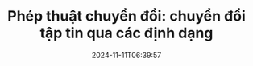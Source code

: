 ---
############################# Static ##########################
layout: "family"
date: 2024-11-11T06:39:57
draft: false

product: "Conversion"
product_tag: "conversion"

############################# Head ############################
head_title: "API chuyển đổi tệp | API tại chỗ và dịch vụ trực tuyến"
head_description: "Chuyển đổi các tệp Word, PDF, Excel, Powerpoint hoặc Hình ảnh một cách dễ dàng và miễn phí"

############################# Header ##########################
title: "Phép thuật chuyển đổi: chuyển đổi tập tin qua các định dạng"
description: |
  Dễ dàng chuyển đổi tài liệu từ nhiều định dạng nguồn khác nhau sang các định dạng đích khác nhau. Tận hưởng nhiều chuyển đổi được hỗ trợ mà không cần phần mềm bổ sung, chẳng hạn như MS Office, Apache Open Office, Adobe Acrobat Reader, v.v.

  Tải tài liệu từ nhiều nguồn khác nhau, bao gồm tệp, luồng, URL, máy chủ FTP, Amazon S3, Azure Blob Storage, v.v.

  Sử dụng bất kỳ loại bộ nhớ đệm nào, chẳng hạn như Amazon S3, Dropbox, Google Drive, Windows Azure, Redis hoặc các loại khác, bằng cách triển khai các giao diện cần thiết.

############################# Platforms ############################
supported_platforms:
  enable: true  
  head_title: "Chọn nền tảng của bạn"
  title: "Nền tảng được hỗ trợ"
  description: "Thư viện GroupDocs.Conversion hỗ trợ các hệ điều hành và framework sau"
  details_link_title: "Tìm hiểu thêm"
  items:
    # supported_platforms loop
    - title: ".NET"
      description: "GroupDocs.Conversion for .NET"
      color: "blue"
      tag: "net"
      link: "/conversion/net/"
      features_link: "https://docs.groupdocs.com/conversion/net/system-requirements/"
      features:
        # features loop
        - content: ".NET Framework 4.6.2+  <br>  .NET Core 3.1  <br>  .NET 6+"
          rows: "3"
        # features loop
        - content: "Windows, Linux"
          rows: "1"
        # features loop
        - content: "Cặp chuyển đổi 3K+"
          rows: "1"        
    
    # supported_platforms loop
    - title: "Java"
      description: "GroupDocs.Conversion for Java"
      color: "red"
      tag: "java"
      link: "/conversion/java/"
      features_link: "https://docs.groupdocs.com/conversion/java/system-requirements/"
      features:
        # features loop
        - content: "J2SE 8.0 (1.8)+"
          rows: "3"
        # features loop
        - content:  "Windows, Linux, macOS"
          rows: "1"       
        # features loop
        - content: "Cặp chuyển đổi 3K+"
          rows: "1"        

    # supported_platforms loop
    - title: "Node.js"
      description: "GroupDocs.Conversion for Node.js"
      color: "green"
      tag: "nodejs-java"
      link: "/conversion/nodejs-java/"
      features_link: "https://docs.groupdocs.com/conversion/nodejs-java/system-requirements/"
      features:
        # features loop
        - content: "Node.js 16+  <br>  and J2SE 8.0 (1.8)+"
          rows: "3"
        # features loop
        - content:  "Windows, Linux, macOS"
          rows: "1"
        # features loop
        - content:  "Cặp chuyển đổi 3K+"
          rows: "1"

    # supported_platforms loop
    - title: "Python"
      description: "GroupDocs.Conversion for Python"
      color: "yellow"
      tag: "python-net"
      link: "/conversion/python-net/"
      features_link: "https://docs.groupdocs.com/conversion/python-net/system-requirements/"
      features:
        # features loop
        - content: "Python 3.9+  <br>  and .Net 6+"
          rows: "3"
        # features loop
        - content:  "Windows, macOS"
          rows: "1"
        # features loop
        - content:  "Cặp chuyển đổi 3K+"
          rows: "1"


############################# Features ############################

features:
  enable: true
  title: "Bộ tính năng của GroupDocs.Conversion"
  description: "API để chuyển đổi tệp giữa nhiều loại như HTML, PDF, Word, Excel, PNG và nhiều loại khác mà không cần phần mềm của bên thứ ba."

  items:
    # feature loop
    - icon: "convert"
      title: "Chuyển đổi tài liệu và hình ảnh"
      content: "Chuyển đổi các tập tin từ nguồn khác nhau sang các định dạng đích khác nhau."

    # feature loop
    - icon: "password"
      title: "Mở tài liệu được bảo mật"
      content: "Chỉ định mật khẩu để mở tài liệu được mã hóa."

    # feature loop
    - icon: "load"
      title: "Tải tập tin từ mọi nơi"
      content: "Tải tài liệu từ nhiều tệp, URL, máy chủ FTP, Amazon S3, v.v."
    
    # feature loop
    - icon: "settings"
      title: "Quản lý cài đặt đầu ra"
      content: "Xoay và sắp xếp lại các trang, chỉ định có hiển thị ghi chú và nhận xét hay không."


############################# Code samples ############################
code_samples:
  enable: true
  title: "Mẫu mã GroupDocs.Conversion"
  description: "Một số trường hợp sử dụng các hoạt động GroupDocs.Conversion điển hình trong C#, Java, TypeScript, Python"
  items:
    # code sample loop
    - title: "Chuyển đổi PDF sang DOCX bằng nhiều dòng mã"
      content: |
       Với GroupDocs.Conversion, bạn có thể chuyển đổi tệp PDF sang DOCX một cách dễ dàng - tất cả những gì bạn cần chỉ là một vài dòng mã. Nó cũng không yêu cầu bất kỳ phần mềm của bên thứ ba nào như Microsoft Word hoặc Adobe Acrobat. Đây là một ví dụ về cách nó có thể đạt được:
      samples:
        - language: "C#"
          color: "blue"
          content: |
            ```csharp {style=abap}   
            // Tải tệp PDF nguồn
            using (var converter = new GroupDocs.Conversion.Converter("sample.pdf"))
            {
                // Đặt tùy chọn chuyển đổi cho định dạng DOCX
                var options = new WordProcessingConvertOptions();
                // Chuyển đổi sang định dạng DOCX
                converter.Convert("converted.docx", options);
            }
            ```
        - language: "Java"
          color: "red"
          content: |
            ```java {style=abap}   
            import com.groupdocs.conversion.Converter;
            import com.groupdocs.conversion.options.convert.WordProcessingConvertOptions;
            ...
            // Tải tệp PDF nguồn
            Converter converter = new Converter("sample.pdf");
            // Đặt tùy chọn chuyển đổi cho định dạng DOCX
            WordProcessingConvertOptions options = new WordProcessingConvertOptions();
            // Chuyển đổi sang định dạng DOCX
            converter.convert("converted.docx", options);
            ```
        - language: "TypeScript"
          color: "green"
          content: |
            ```javascript {style=abap}  
            // Tải tệp PDF nguồn
            const converter = new groupdocs.conversion.Converter("sample.pdf");
            // Đặt tùy chọn chuyển đổi cho định dạng DOCX
            const options = new groupdocs.conversion.WordProcessingConvertOptions();
            // Chuyển đổi sang định dạng DOCX
            converter.convert("converted.docx", options);
            ```
        - language: "Python"
          color: "yellow"
          content: |
            ```python {style=abap}  
            # Tải tệp PDF nguồn
            converter = Converter("sample.pdf")
            # Đặt tùy chọn chuyển đổi cho định dạng DOCX
            convert_options = WordProcessingConvertOptions()
            # Chuyển đổi sang định dạng DOCX
            converter.convert("converted.docx", convert_options);
            ```


############################# Formats ############################
formats:
  enable: true
  title:  "Hơn 60 định dạng tệp được hỗ trợ"
  description: "GroupDocs.Conversion hỗ trợ các thao tác với [định dạng tệp] phổ biến nhất (https://docs.groupdocs.com/conversion/net/supported-file-formats/)."


############################# Metrics ############################

metrics:
  enable: true
  title: "Số liệu chuyên sâu và hiểu biết thống kê"
  description: "Đi sâu vào phân tích chi tiết về các số liệu quan trọng của chúng tôi, cung cấp số liệu toàn diện và thông tin thống kê chuyên sâu về thành tích, tác động và sự phát triển của chúng tôi."

  items:
    # metrics loop
    - number: "3K+"
      title: "Các cặp chuyển đổi được hỗ trợ"
      content: "Dễ dàng chuyển đổi tệp qua hàng nghìn cặp được hỗ trợ - Microsoft Office, PDF, hình ảnh, video, âm thanh và cơ sở dữ liệu. Trao quyền cho người dùng để chuyển đổi liền mạch các loại tệp khác nhau để linh hoạt và thuận tiện."
    # metrics loop
    - number: "1.0M"
      title: "Tải xuống NuGet"
      content: "Tham gia cùng những người dùng hài lòng đã chọn gói NuGet của chúng tôi. Giải pháp của chúng tôi đã trở thành nguồn tài nguyên đáng tin cậy và được áp dụng rộng rãi trong cộng đồng nhà phát triển, cung cấp khả năng tích hợp liền mạch và chức năng có giá trị cho vô số dự án."

    # metrics loop
    - number: "10+"
      title: "Thư viện"
      content: "Sản phẩm của chúng tôi bao gồm hơn 10 thư viện, cung cấp các tính năng nâng cao để tối ưu hóa hiệu suất. Những thư viện này được thiết kế để đáp ứng các nhu cầu phát triển khác nhau với khả năng tuyệt vời."
    
    # metrics loop
    - number: "100+"
      title: "Chúc mừng khách hàng"
      content: "Phát triển dựa trên sự xuất sắc, sản phẩm của chúng tôi đã nhận được sự tin tưởng của hơn 100 khách hàng hài lòng nhờ các tính năng mạnh mẽ và hiệu suất đáng tin cậy của sản phẩm. Tìm kiếm sự thành công và hiệu quả với giải pháp sáng tạo của chúng tôi."


############################# Customers ############################
# logo size X1 => 170:70  X2 => 340 : 140

customers:
  enable: true
  title: "Khách hàng hạnh phúc của chúng tôi"
  description: "Thư viện GroupDocs được các thương hiệu nổi tiếng và nổi tiếng trên toàn thế giới sử dụng."

  items:
    # customers loop
    - title: "BenQ Corporation"
      logo: "benq"
    # customers loop
    - title: "Nasdaq Stock Market"
      logo: "nasdaq"
    # customers loop
    - title: "AT&T Inc."
      logo: "att"
    # customers loop
    - title: "AstraZeneca"
      logo: "astrazeneca"
    # customers loop
    - title: "Central Bank of Argentina"
      logo: "argentinacentralbank"
    # customers loop
    - title: "Roche Holding AG"
      logo: "roche"
    # customers loop
    - title: "Capita"
      logo: "capita"
    # customers loop
    - title: "Axa S.A."
      logo: "axa"
    # customers loop
    - title: "Instructure Inc."
      logo: "instructure"
     # customers loop
    - title: "Wipro"
      logo: "wipro"



############################# Actions ############################

actions:
  enable: true
  title: "Sẵn sàng để bắt đầu?"
  description: "Dùng thử miễn phí các tính năng GroupDocs.Conversion hoặc yêu cầu giấy phép"

  items:
    #  loop
    - title: ".NET"
      link: "/conversion/net/"
      color: "blue"
    #  loop
    - title: "Java"
      link: "/conversion/java/"
      color: "red"
    #  loop
    - title: "Node.js"
      link: "/conversion/nodejs-java/"
      color: "green"
    #  loop
    - title: "Python"
      link: "/conversion/python-net/"
      color: "yellow"


############################# Faq ############################

faq:
  enable: true
  title: "Các câu hỏi và mối quan tâm thường gặp"
  description: "Tìm câu trả lời cho các câu hỏi thường gặp trong phần Câu hỏi thường gặp của chúng tôi để nhanh chóng giải quyết các thắc mắc và mối quan tâm của bạn."

  items:
    #  loop
    - question: "Tôi có thể đánh giá các sản phẩm GroupDocs trước khi mua không?"
      answer: |
        Đúng! Tất cả các sản phẩm của GroupDocs đều có sẵn phiên bản đánh giá, không rủi ro. Chúng tôi đặc biệt khuyến khích các nhà phát triển tải xuống và dùng thử API của chúng tôi trước khi mua để đảm bảo rằng chúng sẽ đáp ứng 100% nhu cầu của bạn.
    #  loop
    - question: "GroupDocs có trình diễn sản phẩm không?"
      answer: |
        Không, trọng tâm của chúng tôi là các API và tạo ra những sản phẩm ổn định và có chức năng nhất có thể. Chúng tôi cung cấp các bản dùng thử miễn phí và đầy đủ chức năng dưới dạng [giấy phép tạm thời](https://purchase.groupdocs.com/temporary-license/) để bạn có thể tự mình dùng thử sản phẩm.
    #  loop
    - question: "Tôi có thể tải sản phẩm ở đâu?"
      answer: |
        Bạn có thể tải xuống tất cả sản phẩm từ [trang web](https://releases.groupdocs.com). Chúng tôi không gửi bản sao thực của phần mềm qua thư.    
    #  loop
    - question: "Giấy phép nhà phát triển GroupDocs dành cho mỗi người dùng hay mỗi người dùng được đặt tên?"
      answer: |
        Giấy phép Nhà phát triển GroupDocs dành cho mỗi người dùng, không phải cho mỗi người dùng được đặt tên. Chúng tôi hiểu rằng các thành viên của nhóm viết mã có thể thay đổi theo thời gian và việc phải cập nhật giấy phép mỗi lần điều đó xảy ra là không thực tế.
    #  loop
    - question: "Chúng tôi có cần giấy phép riêng cho bản dựng hoặc Máy chủ CI (Tích hợp liên tục) của mình không?"
      answer: |
        Không, chúng tôi rất vui khi khách hàng sử dụng các sản phẩm GroupDocs trên một máy chủ cho mục đích xây dựng giải pháp mà không phải trả thêm phí. Không nên sử dụng cài đặt này để phá vỡ các điều khoản cấp phép trong thỏa thuận của bạn với GroupDocs và phải tôn trọng mọi giới hạn về địa điểm hoặc khả năng phân phối lại do giấy phép đã mua của bạn áp đặt.

############################# Cloud ############################

cloud_links:
  enable: true
  title: "API mã thấp GroupDocs.Conversion"
  description: "Tăng tốc chuyển đổi tài liệu hoặc hình ảnh trong bất kỳ loại ứng dụng nào bằng API REST dựa trên đám mây của chúng tôi"

  items:
    #  loop
    - icon: "groupdocs_conversion-for-curl"
      title: "GroupDocs.Conversion Cloud for cURL"
      link: "https://products.groupdocs.cloud/conversion/curl"
      content: "Tận dụng API chuyển đổi tệp cURL RESTful để dễ dàng chuyển đổi nhiều định dạng tệp khác nhau, bao gồm Microsoft Office, PDF, Email, Project, HTML, v.v., trong ứng dụng của bạn."
    #  loop
    - icon: "groupdocs_conversion-for-net"
      title: "GroupDocs.Conversion Cloud for .NET"
      link: "https://products.groupdocs.cloud/conversion/net"
      content: "Sử dụng API REST chuyển đổi tệp .NET để chuyển đổi liền mạch Microsoft Office, PDF, Email, Project, HTML và các định dạng tệp phổ biến khác nhau trên mọi nền tảng với Cloud SDK."
    #  loop
    - icon: "groupdocs_conversion-for-java"
      title: "GroupDocs.Conversion Cloud for Java"
      link: "https://products.groupdocs.cloud/conversion/java"
      content: "Nâng cao các ứng dụng Java dựa trên đám mây của bạn với khả năng chuyển đổi tài liệu nâng cao, có thể truy cập được trên mọi nền tảng có khả năng thực hiện lệnh gọi API REST."

############################# Apps ############################

app_links:
  enable: true
  title: "Ứng dụng GroupDocs.Conversion NoCode"
  description: "Ứng dụng trực tuyến cho phép bạn chuyển đổi hơn 100 định dạng file phổ biến trong trình duyệt"

  items:
    #  loop
    - icon: "groupdocs_conversion-app"
      title: "GroupDocs.Conversion <br> Total"
      link: "https://products.groupdocs.app/conversion/total"
      content: "Dễ dàng chuyển đổi hàng trăm định dạng sang PDF, XLSX, DOCX, XPS, HTML, v.v."

    #  loop
    - icon: "groupdocs_words-app"
      title:  "GroupDocs.Conversion <br> DOC to XLS"
      link: "https://products.groupdocs.app/conversion/doc-to-xls"
      content: "Ứng dụng trực tuyến miễn phí để chuyển đổi định dạng DOC sang XLS trực tiếp từ trình duyệt web của bạn."

    #  loop
    - icon: "groupdocs_pdf-app"
      title:  "GroupDocs.Conversion <br> PDF to DOCX"
      link: "https://products.groupdocs.app/conversion/pdf-to-docx"
      content: "Dễ dàng chuyển đổi tài liệu PDF của bạn sang định dạng Word (DOCX) bằng cách tải chúng lên thông qua giao diện thân thiện với người dùng của chúng tôi."
    

---